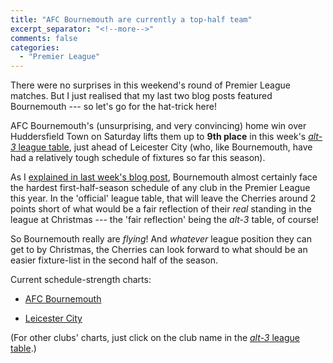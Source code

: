 ```yaml
---
title: "AFC Bournemouth are currently a top-half team"
excerpt_separator: "<!--more-->"
comments: false
categories: 
  - "Premier League"
---
```


There were no surprises in this weekend's round of Premier League matches.
But I just realised that my last two blog posts featured Bournemouth --- 
so let's go for the hat-trick here!

AFC Bournemouth's (unsurprising, and very convincing) 
home win over Huddersfield Town on Saturday lifts 
them up to 
**9th place** in this week's [*alt-3* league table](/leagues/england-premier-league),
just ahead of Leicester City (who, like Bournemouth, have had a relatively tough 
schedule of fixtures so far this season). 

As I
[explained in last week's blog post](/2017/11/10/grueltide), Bournemouth
almost certainly face the hardest first-half-season schedule of any club in 
the Premier League this year. In the 'official' league table, 
that will leave the Cherries around 2 points short of what would be a fair reflection
of their *real* standing in the league at Christmas --- 
the 'fair reflection' being the *alt-3* table, of course! 

So Bournemouth really are *flying*! And *whatever* league position they can get to by Christmas, the Cherries can look forward to what should be an easier fixture-list in the second half of the season.

Current schedule-strength charts:

- [AFC Bournemouth](/leagues/england-premier-league/schedule-strength-Bou)

- [Leicester City](/leagues/england-premier-league/schedule-strength-Lei)

(For other clubs' charts, just click on the club name in the 
[*alt-3* league table](/leagues/england-premier-league).)














